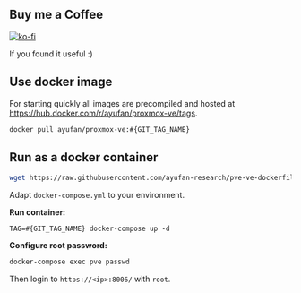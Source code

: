 ## Buy me a Coffee

[![ko-fi](https://ko-fi.com/img/githubbutton_sm.svg)](https://ko-fi.com/Y8Y8GCP24)

If you found it useful :)

## Use docker image

For starting quickly all images are precompiled and hosted at https://hub.docker.com/r/ayufan/proxmox-ve/tags.

```bash
docker pull ayufan/proxmox-ve:#{GIT_TAG_NAME}
```

## Run as a docker container

```bash
wget https://raw.githubusercontent.com/ayufan-research/pve-ve-dockerfiles/refs/heads/master/docker-compose.yml
```

Adapt `docker-compose.yml` to your environment.

**Run container:**

```
TAG=#{GIT_TAG_NAME} docker-compose up -d
```

**Configure root password:**

```bash
docker-compose exec pve passwd
```

Then login to `https://<ip>:8006/` with `root`.
